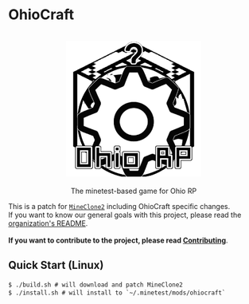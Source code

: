 # OhioCraft

<p align="center">
  <br>
    <img alt="logo" src="./logo.png" height="272" />
  <br>
  <br>
  The minetest-based game for Ohio RP
<p>

This is a patch for [`MineClone2`](https://git.minetest.land/MineClone2/MineClone2) including OhioCraft specific changes. <br>
If you want to know our general goals with this project, please read the [organization's README](https://github.com/OhioRP). <br>
<br>
**If you want to contribute to the project, please read [Contributing](CONTRIBUTING.md)**.

## Quick Start (Linux)
```console
$ ./build.sh # will download and patch MineClone2
$ ./install.sh # will install to `~/.minetest/mods/ohiocraft`
```
